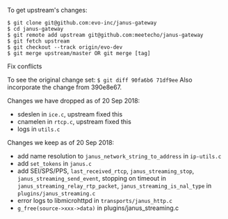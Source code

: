 To get upstream's changes:
```
$ git clone git@github.com:evo-inc/janus-gateway
$ cd janus-gateway
$ git remote add upstream git@github.com:meetecho/janus-gateway
$ git fetch upstream
$ git checkout --track origin/evo-dev
$ git merge upstream/master OR git merge [tag]
```
Fix conflicts

To see the original change set:
`$ git diff 90fa6b6 71df9ee`
Also incorporate the change from 390e8e67.

Changes we have dropped as of 20 Sep 2018:
 - sdeslen in `ice.c`, upstream fixed this
 - cnamelen in `rtcp.c`, upstream fixed this
 - logs in `utils.c`

Changes we keep as of 20 Sep 2018:
 - add name resolution to `janus_network_string_to_address` in `ip-utils.c`
 - add `set_tokens` in `janus.c`
 - add SEI/SPS/PPS, `last_received_rtcp`, `janus_streaming_stop`, `janus_streaming_send_event`, stopping on timeout in `janus_streaming_relay_rtp_packet`, `janus_streaming_is_nal_type` in `plugins/janus_streaming.c`
 - error logs to libmicrohttpd in `transports/janus_http.c`
 - `g_free(source->xxx->data)` in plugins/janus_streaming.c
